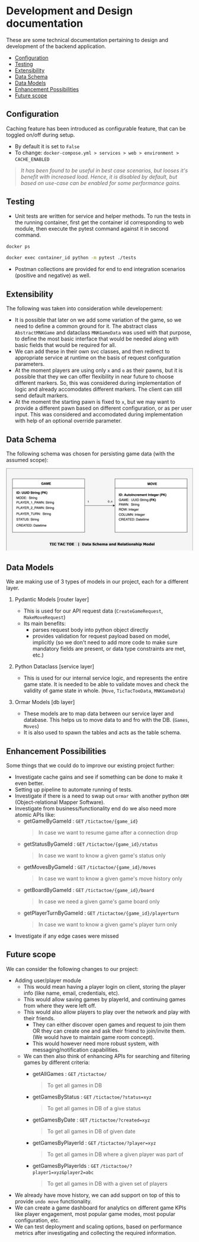 # Development and Design documentation

These are some technical documentation pertaining to design and development of the backend application.

- [Configuration](#configuration)
- [Testing](#testing)
- [Extensibility](#extensibility)
- [Data Schema](#data-schema)
- [Data Models](#data-models)
- [Enhancement Possibilities](#enhancement-possibilities)
- [Future scope](#future-scope)

## Configuration

Caching feature has been introduced as configurable feature, that can be toggled on/off during setup.
- By default it is set to `False` 
- To change: `docker-compose.yml > services > web > environment > CACHE_ENABLED`
> _It has been found to be useful in best case scenarios, but looses it's benefit with increased load. Hence, it is disabled by default, but based on use-case can be enabled for some performance gains._

## Testing

- Unit tests are written for service and helper methods. To run the tests in the running container, first get the container id corresponding to web module, then execute the pytest command against it in second command. 
```sh 
docker ps
```
```sh
docker exec container_id python -m pytest ./tests
```
- Postman collections are provided for end to end integration scenarios (positive and negative) as well.


## Extensibility

The following was taken into consideration while developement:

- It is possible that later on we add some variation of the game, so we need to define a common ground for it. The abstract class `AbstractMNKGame` and dataclass `MNKGameData` was used with that purpose, to define the most basic interface that would be needed along with basic fields that would be required for all.
- We can add these in their own svc classes, and then redirect to appropriate service at runtime on the basis of request configuration parameters.
- At the moment players are using only `x` and `o` as their pawns, but it is possible that they we can offer flexibility in near future to choose different markers. So, this was considered during implementation of logic and already accomodates different markers. The client can still send default markers.
- At the moment the starting pawn is fixed to `x`, but we may want to provide a different pawn based on different configuration, or as per user input. This was considered and accomodated during implementation with help of an optional override parameter.

## Data Schema

The following schema was chosen for persisting game data (with the assumed scope):

![tic tac toe data schema diagram](./images/data_schema.jpeg)



## Data Models

We are making use of 3 types of models in our project, each for a different layer.

1. Pydantic Models [router layer]
   - This is used for our API request data (`CreateGameRequest`, `MakeMoveRequest`)
   - Its main benefits:
     - parses request body into python object directly
     - provides validation for request payload based on model, implicitly (so we don't need to add more code to make sure mandatory fields are present, or data type constraints are met, etc.) 

2. Python Dataclass [service layer]
   - This is used for our internal service logic, and represents the entire game state. It is needed to be able to validate moves and check the validity of game state in whole. (`Move`, `TicTacToeData`, `MNKGameData`)

3. Ormar Models [db layer]
   - These models are to map data between our service layer and database. This helps us to move data to and fro with the DB. (`Games`, `Moves`)
   - It is also used to spawn the tables and acts as the table schema.


## Enhancement Possibilities

Some things that we could do to improve our existing project further:

- Investigate cache gains and see if something can be done to make it even better.
- Setting up pipeline to automate running of tests.
- Investigate if there is a need to swap out `ormar` with another python `ORM` (Object-relational Mapper Software).
- Investigate from business/functionality end do we also need more atomic APIs like:
  - getGameByGameId           : `GET` `/tictactoe/{game_id}`
    > In case we want to resume game after a connection drop
  - getStatusByGameId         : `GET` `/tictactoe/{game_id}/status`
    > In case we want to know a given game's status only
  - getMovesByGameId          : `GET` `/tictactoe/{game_id}/moves`
    > In case we want to know a given game's move history only
  - getBoardByGameId          : `GET` `/tictactoe/{game_id}/board`
    > In case we need a given game's game board only
  - getPlayerTurnByGameId     : `GET` `/tictactoe/{game_id}/playerturn`
    > In case we want to know a given game's player turn only
- Investigate if any edge cases were missed


## Future scope

We can consider the following changes to our project:

- Adding user/player module
  - This would mean having a player login on client, storing the player info (like name, email, credentials, etc).
  - This would allow saving games by playerId, and continuing games from where they were left off.
  - This would also allow players to play over the network and play with their friends.
    - They can either discover open games and request to join them OR they can create one and ask their friend to join/invite them. (We would have to maintain game room concept).
    - This would however need more robust system, with messaging/notification capabilities.
  - We can then also think of enhancing APIs for searching and filtering games by different criteria:
    - getAllGames               : `GET` `/tictactoe/`
      > To get all games in DB

    - getGamesByStatus          : `GET` `/tictactoe/?status=xyz`
      > To get all games in DB of a give status

    - getGamesByDate            : `GET` `/tictactoe/?created=xyz`
      > To get all games in DB of given date

    - getGamesByPlayerId        : `GET` `/tictactoe/?player=xyz`
      > To get all games in DB where a given player was part of

    - getGamesByPlayerIds       : `GET` `/tictactoe/?player1=xyz&player2=abc`
      > To get all games in DB with a given set of players
- We already have move history, we can add support on top of this to provide `undo move` functionality.
- We can create a game dashboard for analytics on different game KPIs like player engagement, most popular game modes, most popular configuration, etc. 
- We can test deployment and scaling options, based on performance metrics after investigating and collecting the required information.